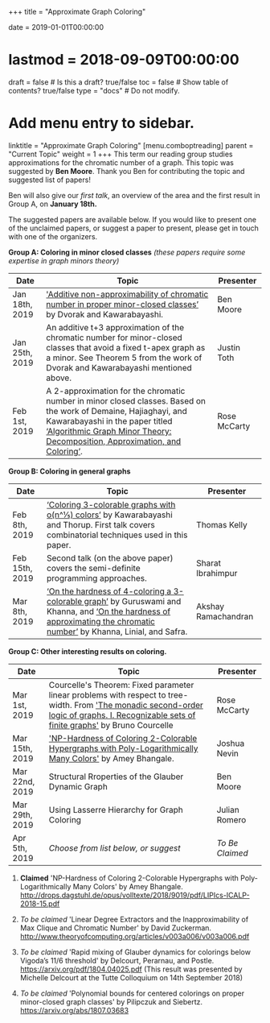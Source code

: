 +++
title = "Approximate Graph Coloring"

date = 2019-01-01T00:00:00
# lastmod = 2018-09-09T00:00:00

draft = false  # Is this a draft? true/false
toc = false  # Show table of contents? true/false
type = "docs"  # Do not modify.

# Add menu entry to sidebar.
linktitle = "Approximate Graph Coloring"
[menu.comboptreading]
  parent = "Current Topic"
  weight = 1
+++
This term our reading group studies approximations for the chromatic number of a graph. 
This topic was suggested by **Ben Moore**. Thank you Ben for contributing the topic and suggested list of papers!

Ben will also give our *first talk*, an overview of the area and the first result in Group A, on **January 18th.**

The suggested papers are available below. If you would like to present one of the unclaimed papers, or suggest a paper to present, please get in touch with one of the organizers.


__Group A: Coloring in minor closed classes__ *(these papers require some expertise in graph minors theory)*

| Date           | Topic                                                                                                                                                                                                                                                                                              | Presenter    |
|----------------|----------------------------------------------------------------------------------------------------------------------------------------------------------------------------------------------------------------------------------------------------------------------------------------------------|--------------|
| Jan 18th, 2019 | ['Additive non-approximability of chromatic number in proper minor-closed classes’](https://arxiv.org/pdf/1707.03888.pdf) by Dvorak and Kawarabayashi.                                                                                                                                                  | Ben Moore    |
| Jan 25th, 2019 | An additive t+3 approximation of the chromatic number for minor-closed classes that avoid a fixed t-apex graph as a minor.   See Theorem 5 from the work of Dvorak and Kawarabayashi mentioned above.                                                                                              | Justin Toth  |
| Feb 1st, 2019  | A 2-approximation for the chromatic number in minor closed classes. Based on the work of Demaine, Hajiaghayi, and Kawarabayashi in the paper titled [‘Algorithmic Graph Minor Theory: Decomposition, Approximation, and Coloring’](http://erikdemaine.org/papers/Decomposition_FOCS2005/paper.pdf).    | Rose McCarty |

__Group B: Coloring in general graphs__

| Date           | Topic                                                                                                                                                                                                                                                   | Presenter         |
|----------------|---------------------------------------------------------------------------------------------------------------------------------------------------------------------------------------------------------------------------------------------------------|-------------------|
| Feb 8th, 2019  | [‘Coloring 3-colorable graphs with o(n^1⁄5) colors’](http://drops.dagstuhl.de/opus/volltexte/2014/4479/pdf/37.pdf) by Kawarabayashi and Thorup. First talk covers combinatorial techniques used in this paper.                                              | Thomas Kelly      |
| Feb 15th, 2019 | Second talk (on the above paper) covers the semi-definite programming approaches.                                                                                                                                                                       | Sharat Ibrahimpur |
| Mar  8th, 2019 | [‘On the hardness of 4-coloring a 3-colorable graph’](https://doi.org/10.1137/S0895480100376794) by Guruswami and Khanna, and [‘On the hardness of approximating the chromatic number’](https://doi.org/10.1007/s004930070013) by Khanna, Linial, and Safra.    | Akshay Ramachandran |

__Group C: Other interesting results on coloring.__

| Date           | Topic                                                                                                                                                                                                                    | Presenter         |
|----------------|--------------------------------------------------------------------------------------------------------------------------------------------------------------------------------------------------------------------------|-------------------|
| Mar 1st, 2019  | Courcelle's Theorem: Fixed parameter linear problems with respect to tree-width. From ['The monadic second-order logic of graphs. I. Recognizable sets of finite graphs'](https://www.sciencedirect.com/science/article/pii/089054019090043H) by Bruno Courcelle | Rose McCarty      |
| Mar 15th, 2019 | ['NP-Hardness of Coloring 2-Colorable Hypergraphs with Poly-Logarithmically Many Colors'](http://drops.dagstuhl.de/opus/volltexte/2018/9019/pdf/LIPIcs-ICALP-2018-15.pdf ) by Amey Bhangale.                                               | Joshua Nevin |
| Mar 22nd, 2019 | Structural Rroperties of the Glauber Dynamic Graph                                                                                                                                                                                                                            |Ben Moore |
| Mar 29th, 2019 | Using Lasserre Hierarchy for Graph Coloring                                                                                                                                                                                                                             | Julian Romero |
| Apr 5th, 2019  | _*Choose from list below, or suggest*_                                                                                                                                                                                                                                 | _*To Be Claimed*_ |

1. **Claimed** 'NP-Hardness of Coloring 2-Colorable Hypergraphs with Poly-Logarithmically Many Colors' by Amey Bhangale. 
http://drops.dagstuhl.de/opus/volltexte/2018/9019/pdf/LIPIcs-ICALP-2018-15.pdf

2. _*To be claimed*_ 'Linear Degree Extractors and the Inapproximability of Max Clique and Chromatic Number' by David Zuckerman.
http://www.theoryofcomputing.org/articles/v003a006/v003a006.pdf

3. _*To be claimed*_ 'Rapid mixing of Glauber dynamics for colorings below Vigoda’s 11/6 threshold' by Delcourt, Perarnau, and Postle.
https://arxiv.org/pdf/1804.04025.pdf
(This result was presented by Michelle Delcourt at the Tutte Colloquium on 14th September 2018)

4. _*To be claimed*_ 'Polynomial bounds for centered colorings on proper minor-closed graph classes' by Pilipczuk and Siebertz.
https://arxiv.org/abs/1807.03683
